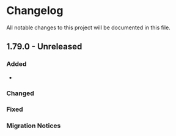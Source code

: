 # Changelog

All notable changes to this project will be documented in this file.

## 1.79.0 - Unreleased

### Added

-

### Changed

### Fixed

### Migration Notices
